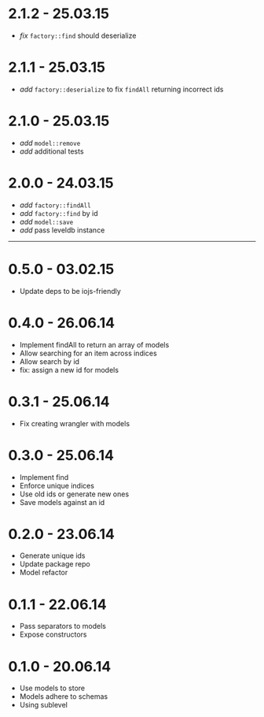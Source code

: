 # 2.1.2 - 25.03.15

* _fix_ `factory::find` should deserialize

# 2.1.1 - 25.03.15

* _add_ `factory::deserialize` to fix `findAll` returning incorrect ids

# 2.1.0 - 25.03.15

* _add_ `model::remove`
* _add_ additional tests

# 2.0.0 - 24.03.15

* _add_ `factory::findAll`
* _add_ `factory::find` by id
* _add_ `model::save`
* _add_ pass leveldb instance

---

# 0.5.0 - 03.02.15

* Update deps to be iojs-friendly

# 0.4.0 - 26.06.14

* Implement findAll to return an array of models
* Allow searching for an item across indices
* Allow search by id
* fix: assign a new id for models

# 0.3.1 - 25.06.14

* Fix creating wrangler with models

# 0.3.0 - 25.06.14

* Implement find
* Enforce unique indices
* Use old ids or generate new ones
* Save models against an id

# 0.2.0 - 23.06.14

* Generate unique ids
* Update package repo
* Model refactor

# 0.1.1 - 22.06.14

* Pass separators to models
* Expose constructors

# 0.1.0 - 20.06.14

* Use models to store
* Models adhere to schemas
* Using sublevel
